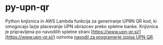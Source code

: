 # py-upn-qr
Python knjiznica in AWS Lambda funkcija za generiranje UPRN QR kod, ki omogocajo lazje placevanje UPN obrazcev 
preko spletne banke. Knjiznica je pripravljena po navodilih spletne strani [https://www.upn-qr.si/](https://www.upn-qr.si/) 
oziroma [navodil za programerje izpisa UPN QR](./NavodilaZaProgramerjeUPNQR.pdf).
